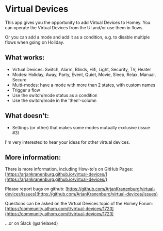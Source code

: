 # Virtual Devices

This app gives you the opportunity to add Virtual Devices to Homey. You can operate the Virtual Devices from the UI and/or use them in flows.

Or you can add a mode and add it as a condition, e.g. to disable multiple flows when going on Holiday.

## What works:

* Virtual Devices: Switch, Alarm, Blinds, Hifi, Light, Security, TV, Heater
* Modes: Holiday, Away, Party, Event, Quiet, Movie, Sleep, Relax, Manual, Secure
* Multi-modes: have a mode with more than 2 states, with custom names
* Trigger a flow
* Use the switch/mode status as a condition
* Use the switch/mode in the 'then'-column

## What doesn't:

* Settings (or other) that makes some modes mutually exclusive (issue #3)

I'm very interested to hear your ideas for other virtual devices.


## More information:

There is more information, including How-to's on GitHub Pages:
[https://arjankranenburg.github.io/virtual-devices/](https://arjankranenburg.github.io/virtual-devices/)

Please report bugs on github:
[https://github.com/ArjanKranenburg/virtual-devices/issues](https://github.com/ArjanKranenburg/virtual-devices/issues)

Questions can be asked on the Virtual Devices topic of the Homey Forum: [https://community.athom.com/t/virtual-devices/1723](https://community.athom.com/t/virtual-devices/1723)

...or on Slack (@arielaxed)
